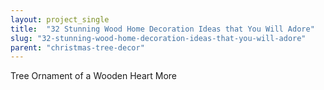 ```yaml
---
layout: project_single
title:  "32 Stunning Wood Home Decoration Ideas that You Will Adore"
slug: "32-stunning-wood-home-decoration-ideas-that-you-will-adore"
parent: "christmas-tree-decor"
---
```

Tree Ornament of a Wooden Heart                                                                                                                                                                                 More